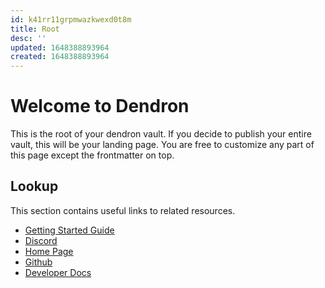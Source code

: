 ```yaml
---
id: k41rr11grpmwazkwexd0t8m
title: Root
desc: ''
updated: 1648388893964
created: 1648388893964
---
```

# Welcome to Dendron

This is the root of your dendron vault. If you decide to publish your entire vault, this will be your landing page. You are free to customize any part of this page except the frontmatter on top.

## Lookup

This section contains useful links to related resources.

- [Getting Started Guide](https://link.dendron.so/6b25)
- [Discord](https://link.dendron.so/6b23)
- [Home Page](https://wiki.dendron.so/)
- [Github](https://link.dendron.so/6b24)
- [Developer Docs](https://docs.dendron.so/)
